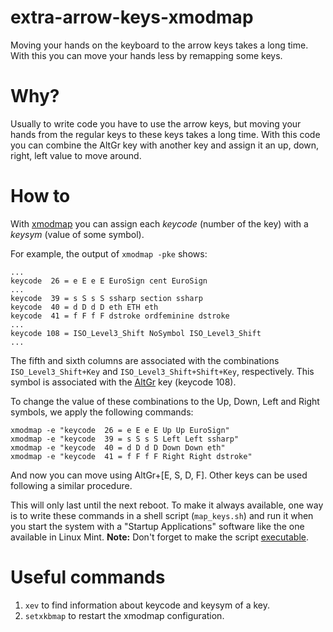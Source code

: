 # extra-arrow-keys-xmodmap
Moving your hands on the keyboard to the arrow keys takes a long time. With this you can move your hands less by remapping some keys.

# Why?
Usually to write code you have to use the arrow keys, but moving your hands from the regular keys to these keys takes a long time.
With this code you can combine the AltGr key with another key and assign it an up, down, right, left value to move around.

# How to
With [xmodmap](https://wiki.archlinux.org/index.php/Xmodmap) you can assign each *keycode* (number of the key) with a *keysym* (value of some symbol).

For example, the output of `xmodmap -pke` shows:

```
...
keycode  26 = e E e E EuroSign cent EuroSign
...
keycode  39 = s S s S ssharp section ssharp
keycode  40 = d D d D eth ETH eth
keycode  41 = f F f F dstroke ordfeminine dstroke
...
keycode 108 = ISO_Level3_Shift NoSymbol ISO_Level3_Shift
...
```

The fifth and sixth columns are associated with the combinations `ISO_Level3_Shift+Key` and `ISO_Level3_Shift+Shift+Key`, respectively. This symbol is associated with the [AltGr](https://en.wikipedia.org/wiki/AltGr_key) key (keycode 108).

To change the value of these combinations to the Up, Down, Left and Right symbols, we apply the following commands:

```
xmodmap -e "keycode  26 = e E e E Up Up EuroSign"
xmodmap -e "keycode  39 = s S s S Left Left ssharp"
xmodmap -e "keycode  40 = d D d D Down Down eth"
xmodmap -e "keycode  41 = f F f F Right Right dstroke"
```

And now you can move using AltGr+[E, S, D, F]. Other keys can be used following a similar procedure.

This will only last until the next reboot. To make it always available, one way is to write these commands in a shell script (`map_keys.sh`) and run it when you start the system with a "Startup Applications" software like the one available in Linux Mint. **Note:** Don't forget to make the script [executable](https://askubuntu.com/questions/229589/how-to-make-a-file-e-g-a-sh-script-executable-so-it-can-be-run-from-a-termi).

# Useful commands
1. `xev` to find information about keycode and keysym of a key.
2. `setxkbmap` to restart the xmodmap configuration.
